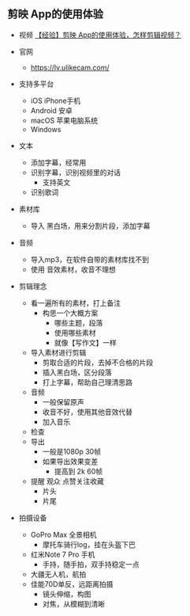 
## 剪映 App的使用体验

- 视频 [【经验】剪映 App的使用体验，怎样剪辑视频？](https://www.bilibili.com/video/BV18r4y1N7Ye/)

- 官网
    - https://lv.ulikecam.com/

- 支持多平台 
    - iOS iPhone手机
    - Android 安卓
    - macOS 苹果电脑系统
    - Windows 

- 文本
    - 添加字幕，经常用
    - 识别字幕，识别视频里的对话
        - 支持英文
    - 识别歌词

- 素材库
    - 导入 黑白场，用来分割片段，添加字幕

- 音频
    - 导入mp3，在软件自带的素材库找不到
    - 使用 音效素材，收音不理想

- 剪辑理念
    - 看一遍所有的素材，打上备注
        - 构思一个大概方案
            - 哪些主题，段落
            - 使用哪些素材
            - 就像【写作文】一样
    - 导入素材进行剪辑
        - 剪取合适的片段，去掉不合格的片段
        - 插入黑白场，区分段落
        - 打上字幕，帮助自己理清思路
    - 音频
        - 一般保留原声
        - 收音不好，使用其他音效代替
        - 加入音乐
    - 检查
    - 导出
        - 一般是1080p 30帧
        - 如果导出效果变差
            - 提高到 2k 60帧
    - 提醒 观众 点赞关注收藏
        - 片头
        - 片尾

- 拍摄设备
    - GoPro Max 全景相机
        - 摩托车骑行log，挂在头盔下巴
    - 红米Note 7 Pro 手机
        - 手持，随手拍，双手持稳定一点
    - 大疆无人机，航拍
    - 佳能70D单反，远距离拍摄
        - 镜头伸缩，构图
        - 对焦，从模糊到清晰
